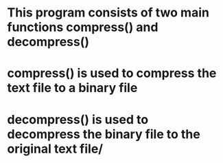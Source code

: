 # This program consists of two main functions compress() and decompress()
# compress() is used to compress the text file to a binary file
# decompress() is used to decompress the binary file to the original text file/
